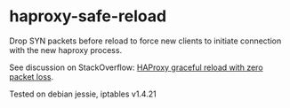haproxy-safe-reload
===================

Drop SYN packets before reload to force new clients to initiate connection with the new haproxy process.  

See discussion on StackOverflow: [HAProxy graceful reload with zero packet loss](http://serverfault.com/questions/580595/haproxy-graceful-reload-with-zero-packet-loss#580630).  

Tested on debian jessie, iptables v1.4.21  
